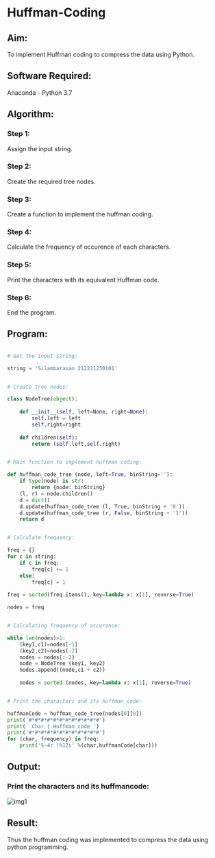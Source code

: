 # Huffman-Coding

## Aim:

To implement Huffman coding to compress the data using Python.

## Software Required:

Anaconda - Python 3.7

## Algorithm:

### Step 1:

Assign the input string.

### Step 2:

Create the required tree nodes.

### Step 3:

Create a function to implement the huffman coding.

### Step 4:

Calculate the frequency of occurence of each characters.

### Step 5:

Print the characters with its equivalent Huffman code.

### Step 6:

End the program.
 
## Program:

```python

# Get the input String:

string = 'Silambarasan 212221230101'

```

```python

# Create tree nodes:

class NodeTree(object):
    
    def __init__(self, left=None, right=None): 
        self.left = left
        self.right=right
        
    def children(self):
        return (self.left,self.right)

```

```python

# Main function to implement huffman coding:

def huffman_code_tree (node, left=True, binString=''):
    if type(node) is str:
        return {node: binString}
    (l, r) = node.children()
    d = dict()
    d.update(huffman_code_tree (l, True, binString + '0'))
    d.update(huffman_code_tree (r, False, binString + '1'))
    return d

```

```python

# Calculate frequency:

freq = {}
for c in string:
    if c in freq:
        freq[c] += 1
    else:
        freq[c] = 1
        
freq = sorted(freq.items(), key=lambda x: x[1], reverse=True)

nodes = freq

```

```python

# Calculating frequency of occurence:

while len(nodes)>1:
    (key1,c1)=nodes[-1]
    (key2,c2)=nodes[-2]
    nodes = nodes[:-2]
    node = NodeTree (key1, key2)
    nodes.append((node,c1 + c2))
    
    nodes = sorted (nodes, key=lambda x: x[1], reverse=True)

```

```python

# Print the characters and its huffman_code:

huffmanCode = huffman_code_tree(nodes[0][0])
print('#*#*#*#*#*#*#*#*#*#*#*#')
print(' Char | Huffman code ') 
print('#*#*#*#*#*#*#*#*#*#*#*#')
for (char, frequency) in freq:
    print('%-4r |%12s' %(char,huffmanCode[char]))

```


## Output:

### Print the characters and its huffmancode:

![img1](https://github.com/simbu07/Huffman-Coding/assets/94525786/dc02e833-13ca-4378-b9fc-62209caa0871)

## Result:

Thus the huffman coding was implemented to compress the data using python programming.

